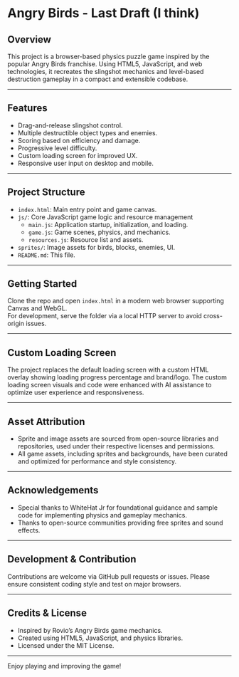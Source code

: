 # Angry Birds - Last Draft (I think)
## Overview

This project is a browser-based physics puzzle game inspired by the popular Angry Birds franchise. Using HTML5, JavaScript, and web technologies, it recreates the slingshot mechanics and level-based destruction gameplay in a compact and extensible codebase.

---

## Features

- Drag-and-release slingshot control.
- Multiple destructible object types and enemies.
- Scoring based on efficiency and damage.
- Progressive level difficulty.
- Custom loading screen for improved UX.
- Responsive user input on desktop and mobile.

---

## Project Structure

- `index.html`: Main entry point and game canvas.
- `js/`: Core JavaScript game logic and resource management
  - `main.js`: Application startup, initialization, and loading.
  - `game.js`: Game scenes, physics, and mechanics.
  - `resources.js`: Resource list and assets.
- `sprites/`: Image assets for birds, blocks, enemies, UI.
- `README.md`: This file.

---

## Getting Started

Clone the repo and open `index.html` in a modern web browser supporting Canvas and WebGL.  
For development, serve the folder via a local HTTP server to avoid cross-origin issues.

---

## Custom Loading Screen

The project replaces the default loading screen with a custom HTML overlay showing loading progress percentage and brand/logo. The custom loading screen visuals and code were enhanced with AI assistance to optimize user experience and responsiveness.

---

## Asset Attribution

- Sprite and image assets are sourced from open-source libraries and repositories, used under their respective licenses and permissions.
- All game assets, including sprites and backgrounds, have been curated and optimized for performance and style consistency.

---

## Acknowledgements

- Special thanks to WhiteHat Jr for foundational guidance and sample code for implementing physics and gameplay mechanics.
- Thanks to open-source communities providing free sprites and sound effects.

---

## Development & Contribution

Contributions are welcome via GitHub pull requests or issues. Please ensure consistent coding style and test on major browsers.

---

## Credits & License

- Inspired by Rovio’s Angry Birds game mechanics.
- Created using HTML5, JavaScript, and physics libraries.
- Licensed under the MIT License.

---

Enjoy playing and improving the game!

